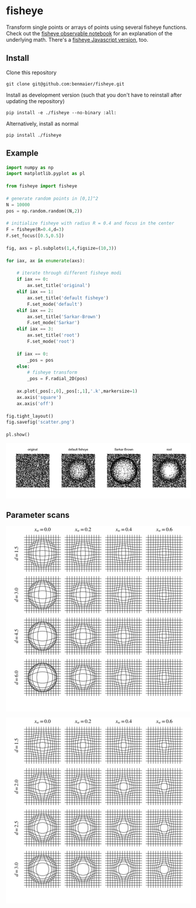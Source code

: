 # fisheye

Transform single points or arrays of points using several fisheye functions. Check out the [fisheye observable notebook](https://beta.observablehq.com/@benmaier/a-visually-more-appealing-fisheye-function) for an explanation of the underlying math. There's a [fisheye Javascript version](https://github.com/benmaier/fisheye), too.

## Install

Clone this repository

    git clone git@github.com:benmaier/fisheye.git

Install as development version (such that you don't have to reinstall after updating the repository)

    pip install -e ./fisheye --no-binary :all:

Alternatively, install as normal

    pip install ./fisheye

## Example

```python
import numpy as np
import matplotlib.pyplot as pl

from fisheye import fisheye

# generate random points in [0,1]^2
N = 10000
pos = np.random.random((N,2))

# initialize fisheye with radius R = 0.4 and focus in the center
F = fisheye(R=0.4,d=3)
F.set_focus([0.5,0.5])

fig, axs = pl.subplots(1,4,figsize=(10,3))

for iax, ax in enumerate(axs):
    
    # iterate through different fisheye modi
    if iax == 0:
        ax.set_title('original')
    elif iax == 1:
        ax.set_title('default fisheye')
        F.set_mode('default')
    elif iax == 2:
        ax.set_title('Sarkar-Brown')
        F.set_mode('Sarkar')
    elif iax == 3:
        ax.set_title('root')
        F.set_mode('root')

    if iax == 0:
        _pos = pos
    else:
        # fisheye transform
        _pos = F.radial_2D(pos) 

    ax.plot(_pos[:,0],_pos[:,1],'.k',markersize=1)
    ax.axis('square')
    ax.axis('off')

fig.tight_layout()
fig.savefig('scatter.png')

pl.show()
```

![different fisheye modi](https://github.com/benmaier/python-fisheye/raw/master/sandbox/scatter.png "different fisheye modi")


## Parameter scans

![default magnification](https://github.com/benmaier/python-fisheye/raw/master/sandbox/default_parameter_scan.png "scan for default method (note that xw = 0 is equivalent to Sarkar-Brown")

![root magnification](https://github.com/benmaier/python-fisheye/raw/master/sandbox/root_parameter_scan.png "scan for root magnification")


